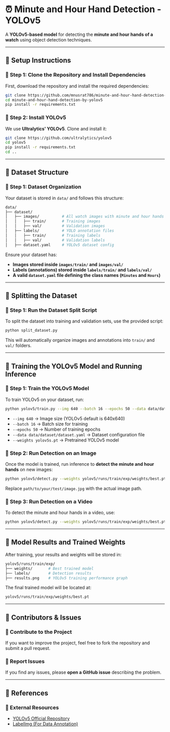 # ⏰ Minute and Hour Hand Detection - YOLOv5
A **YOLOv5-based model** for detecting the **minute and hour hands of a watch** using object detection techniques.

---

## 📌 Setup Instructions

### 🔹 Step 1: Clone the Repository and Install Dependencies
First, download the repository and install the required dependencies:
```bash
git clone https://github.com/mnusrat786/minute-and-hour-hand-detection-by-yolov5.git
cd minute-and-hour-hand-detection-by-yolov5
pip install -r requirements.txt
```

### 🔹 Step 2: Install YOLOv5
We use **Ultralytics' YOLOv5**. Clone and install it:
```bash
git clone https://github.com/ultralytics/yolov5
cd yolov5
pip install -r requirements.txt
cd ..
```

---

## 📌 Dataset Structure

### 🔹 Step 1: Dataset Organization
Your dataset is stored in `data/` and follows this structure:
```bash
data/
├── dataset/
│   ├── images/          # All watch images with minute and hour hands
│   │   ├── train/       # Training images
│   │   ├── val/         # Validation images
│   ├── labels/          # YOLO annotation files
│   │   ├── train/       # Training labels
│   │   ├── val/         # Validation labels
│   ├── dataset.yaml     # YOLOv5 dataset config
```

Ensure your dataset has:
- **Images stored inside `images/train/` and `images/val/`**
- **Labels (annotations) stored inside `labels/train/` and `labels/val/`**
- **A valid `dataset.yaml` file defining the class names (`Minutes` and `Hours`)**

---

## 📌 Splitting the Dataset

### 🔹 Step 1: Run the Dataset Split Script
To split the dataset into training and validation sets, use the provided script:
```bash
python split_dataset.py
```
This will automatically organize images and annotations into `train/` and `val/` folders.

---

## 📌 Training the YOLOv5 Model and Running Inference

### 🔹 Step 1: Train the YOLOv5 Model
To train YOLOv5 on your dataset, run:
```bash
python yolov5/train.py --img 640 --batch 16 --epochs 50 --data data/dataset/dataset.yaml --weights yolov5s.pt
```
- `--img 640` → Image size (YOLOv5 default is 640x640)  
- `--batch 16` → Batch size for training  
- `--epochs 50` → Number of training epochs  
- `--data data/dataset/dataset.yaml` → Dataset configuration file  
- `--weights yolov5s.pt` → Pretrained YOLOv5 model  

### 🔹 Step 2: Run Detection on an Image
Once the model is trained, run inference to **detect the minute and hour hands** on new images:
```bash
python yolov5/detect.py --weights yolov5/runs/train/exp/weights/best.pt --source path/to/your/test/image.jpg
```
Replace `path/to/your/test/image.jpg` with the actual image path.

### 🔹 Step 3: Run Detection on a Video
To detect the minute and hour hands in a video, use:
```bash
python yolov5/detect.py --weights yolov5/runs/train/exp/weights/best.pt --source path/to/your/video.mp4
```

---

## 📌 Model Results and Trained Weights

After training, your results and weights will be stored in:
```bash
yolov5/runs/train/exp/
├── weights/       # Best trained model
├── labels/        # Detection results
├── results.png    # YOLOv5 training performance graph
```

The final trained model will be located at:
```bash
yolov5/runs/train/exp/weights/best.pt
```

---

## 📌 Contributors & Issues

### 🔹 Contribute to the Project
If you want to improve the project, feel free to fork the repository and submit a pull request.

### 🔹 Report Issues
If you find any issues, please **open a GitHub issue** describing the problem.

---

## 📌 References

### 🔹 External Resources
- [YOLOv5 Official Repository](https://github.com/ultralytics/yolov5)  
- [LabelImg (For Data Annotation)](https://github.com/heartexlabs/labelImg)  
